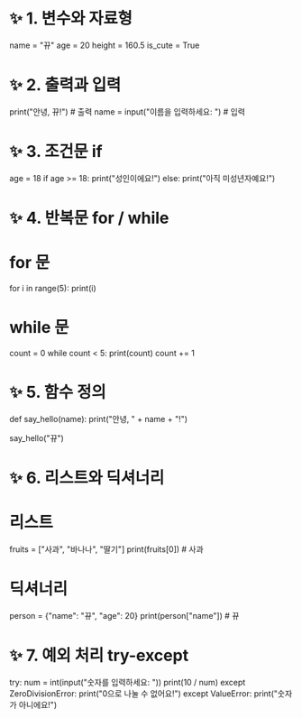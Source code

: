 # ✨ 1. 변수와 자료형
name = "뀨"
age = 20
height = 160.5
is_cute = True

# ✨ 2. 출력과 입력
print("안녕, 뀨!")                         # 출력
name = input("이름을 입력하세요: ")       # 입력

# ✨ 3. 조건문 if
age = 18
if age >= 18:
    print("성인이에요!")
else:
    print("아직 미성년자예요!")

# ✨ 4. 반복문 for / while

# for 문
for i in range(5):
    print(i)

# while 문
count = 0
while count < 5:
    print(count)
    count += 1

# ✨ 5. 함수 정의
def say_hello(name):
    print("안녕, " + name + "!")

say_hello("뀨")

# ✨ 6. 리스트와 딕셔너리

# 리스트
fruits = ["사과", "바나나", "딸기"]
print(fruits[0])  # 사과

# 딕셔너리
person = {"name": "뀨", "age": 20}
print(person["name"])  # 뀨

# ✨ 7. 예외 처리 try-except
try:
    num = int(input("숫자를 입력하세요: "))
    print(10 / num)
except ZeroDivisionError:
    print("0으로 나눌 수 없어요!")
except ValueError:
    print("숫자가 아니에요!")

